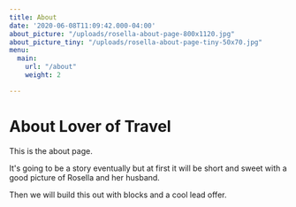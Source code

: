 ```yaml
---
title: About
date: '2020-06-08T11:09:42.000-04:00'
about_picture: "/uploads/rosella-about-page-800x1120.jpg"
about_picture_tiny: "/uploads/rosella-about-page-tiny-50x70.jpg"
menu:
  main:
    url: "/about"
    weight: 2

---
```

# About Lover of Travel

This is the about page.

It's going to be a story eventually but at first it will be short and sweet with a good picture of Rosella and her husband.

Then we will build this out with blocks and a cool lead offer.